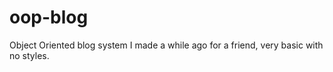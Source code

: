 oop-blog
========
Object Oriented blog system I made a while ago for a friend, very basic with no styles.

